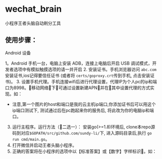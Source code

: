 # wechat_brain
小程序王者头脑自动刷分工具


## 使用步骤：
Android 设备

1。Android 手机一台，电脑上安装 ADB，连接上电脑后开启 USB 调试模式，开发者选项中有模拟触摸选项的请一并开启
2. 安装证书。手机浏览器访问 `abc.com`安装证书,ios记得要信任证书 (或者将 `certs/goproxy.crt`传到手机, 点击安装证书)。
3. 设置手机代理。手机连接wifi后进行代理设置，代理IP为个人pc的ip和端口为8998。移动网络下可通过设置新建APN并在其中设置代理的方式实现。如：


- 注意,第一个图片的host和端口是我的云主机ip端口,你添加证书后可以用这个ip端口测试下, 测试通过后在pc跑起来你的服务后, 将此改为你的电脑ip和端口。

3. 运行主程序。运行方法（二选一）：
	安装go(>=1.8)环境后, clone本repo源码到对应`$GOPATH/src/github.com/sundy-li/`下, 进入源码目录后,执行 `go run cmd/main.go`。
4. 打开微信并启动王者头脑小程序。
5. 正确的答案将在小程序的选项中以【标准答案】或【数字】字样标识。如：  






